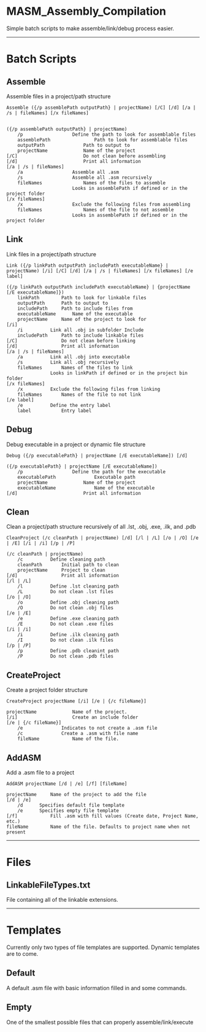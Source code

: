 # MASM_Assembly_Compilation
Simple batch scripts to make assemble/link/debug process easier.

---
# Batch Scripts
## Assemble
Assemble files in a project/path structure

```
Assemble ({/p assemblePath outputPath} | projectName) [/C] [/d] [/a | /s | fileNames] [/x fileNames]


({/p assemblePath outputPath} | projectName)
	/p					Define the path to look for assemblable files
	assemblePath				Path to look for assemblable files
	outputPath				Path to output to
	projectName				Name of the project
[/C]						Do not clean before assembling
[/d]						Print all information
[/a | /s | fileNames]
	/a					Assemble all .asm
	/s					Assemble all .asm recursively
	fileNames				Names of the files to assemble
						Looks in assemblePath if defined or in the project folder
[/x fileNames]
	/x					Exclude the following files from assembling
	fileNames				Names of the file to not assemble
						Looks in assemblePath if defined or in the project folder
```

## Link
Link files in a project/path structure

```
Link ({/p linkPath outputPath includePath executableName} | projectName) [/i] [/C] [/d] [/a | /s | fileNames] [/x fileNames] [/e label]

({/p linkPath outputPath includePath executableName} | {projectName [/E executableName]})
	linkPath		Path to look for linkable files
	outputPath		Path to output to
	includePath		Path to include files from
	executableName		Name of the executable
	projectName		Name of the project to look for
[/i]
	/i			Link all .obj in subfolder Include
	includePath		Path to include linkable files
[/C]				Do not clean before linking
[/d]				Print all information
[/a | /s | fileNames]
	/a			Link all .obj into executable
	/s			Link all .obj recursively
	fileNames		Names of the files to link
				Looks in linkPath if defined or in the project bin folder
[/x fileNames]
	/x			Exclude the following files from linking
	fileNames		Names of the file to not link
[/e label]
	/e			Define the entry label
	label			Entry label
```
## Debug
Debug executable in a project or dynamic file structure

```
Debug ({/p executablePath} | projectName [/E executableName]) [/d]

({/p executablePath} | projectName [/E executableName])
	/p					Define the path for the executable
	executablePath				Executable path
	projectName				Name of the project
	executableName				Name of the executable
[/d]						Print all information
```

## Clean
Clean a project/path structure recursively of all .lst, .obj, .exe, .ilk, and .pdb

```
CleanProject (/c cleanPath | projectName) [/d] [/l | /L] [/o | /O] [/e | /E] [/i | /i] [/p | /P]

(/c cleanPath | projectName)
	/c			Define cleaning path
	cleanPath		Initial path to clean
	projectName		Project to clean		
[/d]				Print all information
[/l | /L]			
	/l			Define .lst cleaning path
	/L			Do not clean .lst files
[/o | /O]			
	/o			Define .obj cleaning path
	/O			Do not clean .obj files
[/e | /E]			
	/e			Define .exe cleaning path
	/E			Do not clean .exe files
[/i | /i]			
	/i			Define .ilk cleaning path
	/I			Do not clean .ilk files
[/p | /P]			
	/p			Define .pdb cleanint path
	/P			Do not clean .pdb files	
```

## CreateProject
Create a project folder structure

```
CreateProject projectName [/i] [/e | {/c fileName}]

projectName				Name of the project.
[/i]					Create an include folder
[/e | {/c fileName}]		
	/e				Indicates to not create a .asm file
	/c				Create a .asm with file name
	fileName			Name of the file.
```
## AddASM
Add a .asm file to a project

```
AddASM projectName [/d | /e] [/f] [fileName]

projectName		Name of the project to add the file
[/d | /e]
	/d		Specifies default file template
	/e		Specifies empty file template
[/f]			Fill .asm with fill values (Create date, Project Name, etc.)
fileName		Name of the file. Defaults to project name when not present
```

---
# Files
## LinkableFileTypes.txt
File containing all of the linkable extensions.

---
# Templates
  Currently only two types of file templates are supported. Dynamic templates are to come.

## Default
  A default .asm file with basic information filled in and some commands.

## Empty
  One of the smallest possible files that can properly assemble/link/execute
